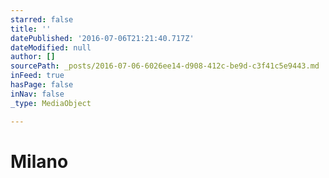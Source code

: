 ```yaml
---
starred: false
title: ''
datePublished: '2016-07-06T21:21:40.717Z'
dateModified: null
author: []
sourcePath: _posts/2016-07-06-6026ee14-d908-412c-be9d-c3f41c5e9443.md
inFeed: true
hasPage: false
inNav: false
_type: MediaObject

---
```

# Milano